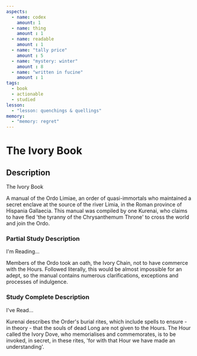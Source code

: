 ```yaml
---
aspects: 
  - name: codex
    amount: 1
  - name: thing
    amount : 1
  - name: readable
    amount : 1
  - name: "tally price"
    amount : 5
  - name: "mystery: winter"
    amount : 8
  - name: "written in fucine"
    amount : 1
tags:
  - book
  - actionable
  - studied
lesson:
  - "lesson: quenchings & quellings"
memory:
  - "memory: regret"
---
```


# The Ivory Book

## Description
The Ivory Book

A manual of the Ordo Limiae, an order of quasi-immortals who maintained a secret enclave at the source of the river Limia, in the Roman province of Hispania Gallaecia. This manual was compiled by one Kurenai, who claims to have fled 'the tyranny of the Chrysanthemum Throne' to cross the world and join the Ordo.
### Partial Study Description
I'm Reading...

Members of the Ordo took an oath, the Ivory Chain, not to have commerce with the Hours. Followed literally, this would be almost impossible for an adept, so the manual contains numerous clarifications, exceptions and processes of indulgence.
### Study Complete Description
I've Read...

Kurenai describes the Order's burial rites, which include spells to ensure - in theory - that the souls of dead Long are not given to the Hours. The Hour called the Ivory Dove, who memorialises and commemorates, is to be invoked, in secret, in these rites, 'for with that Hour we have made an understanding'.
